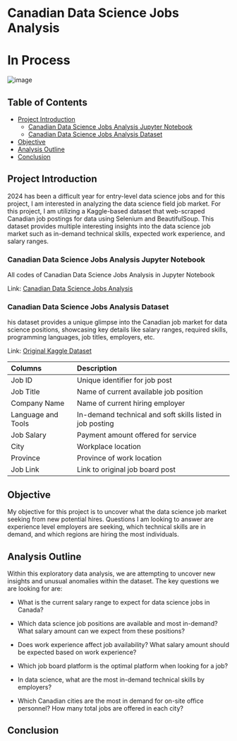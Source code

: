 # Canadian Data Science Jobs Analysis

# In Process

![image](https://images.unsplash.com/photo-1486312338219-ce68d2c6f44d?q=80&w=2072&auto=format&fit=crop&ixlib=rb-4.0.3&ixid=M3wxMjA3fDB8MHxwaG90by1wYWdlfHx8fGVufDB8fHx8fA%3D%3D)

## Table of Contents

- [Project Introduction](#project-introduction)
    - [Canadian Data Science Jobs Analysis Jupyter Notebook](#canadian-data-science-jobs-analysis-jupyter-notebook)
    - [Canadian Data Science Jobs Analysis Dataset](#canadian-data-science-jobs-analysis-dataset)
- [Objective](#objective)
- [Analysis Outline](#analysis-outline)
- [Conclusion](#conclusion)

## Project Introduction

2024 has been a difficult year for entry-level data science jobs and for this project, I am interested in analyzing the data science field job market. For this project, I am utilizing a Kaggle-based dataset that web-scraped Canadian job postings for data using Selenium and BeautifulSoup. This dataset provides multiple interesting insights into the data science job market such as in-demand technical skills, expected work experience, and salary ranges. 

### Canadian Data Science Jobs Analysis Jupyter Notebook

All codes of Canadian Data Science Jobs Analysis in Jupyter Notebook

Link: [Canadian Data Science Jobs Analysis](https://github.com/jasondo-da/Canadian_Data_Analyst_Online_Job_Posting_Analysis/blob/main/da_job_posts_canada_analysis.ipynb)

### Canadian Data Science Jobs Analysis Dataset

his dataset provides a unique glimpse into the Canadian job market for data science positions, showcasing key details like salary ranges, required skills, programming languages, job titles, employers, etc.

Link: [Original Kaggle Dataset](https://www.kaggle.com/datasets/amanbhattarai695/data-analyst-job-roles-in-canada)

| Columns | Description |
| :------------- | :------------ |
| Job ID | Unique identifier for job post |
| Job Title | Name of current available job position |
| Company Name | Name of current hiring employer |
| Language and Tools | In-demand technical and soft skills listed in job posting |
| Job Salary | Payment amount offered for service |
| City | Workplace location |
| Province | Province of work location |
| Job Link | Link to original job board post |

## Objective

My objective for this project is to uncover what the data science job market seeking from new potential hires. Questions I am looking to answer are experience level employers are seeking, which technical skills are in demand, and which regions are hiring the most individuals.

## Analysis Outline
Within this exploratory data analysis, we are attempting to uncover new insights and unusual anomalies within the dataset. The key questions we are looking for are:

- What is the current salary range to expect for data science jobs in Canada?

- Which data science job positions are available and most in-demand? What salary amount can we expect from these positions?

- Does work experience affect job availability? What salary amount should be expected based on work experience?

- Which job board platform is the optimal platform when looking for a job?

- In data science, what are the most in-demand technical skills by employers?
    
- Which Canadian cities are the most in demand for on-site office personnel? How many total jobs are offered in each city?


## Conclusion


